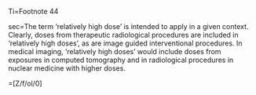 Ti=Footnote 44

sec=The term ‘relatively high dose’ is intended to apply in a given context. Clearly, doses
from therapeutic radiological procedures are included in ‘relatively high doses’, as are image
guided interventional procedures. In medical imaging, ‘relatively high doses’ would include
doses from exposures in computed tomography and in radiological procedures in nuclear
medicine with higher doses.

=[Z/f/ol/0]

